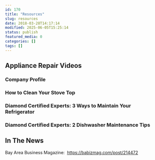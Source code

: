 ```yaml
---
id: 170
title: "Resources"
slug: resources
date: 2018-03-28T14:17:14
modified: 2025-06-05T15:25:14
status: publish
featured_media: 0
categories: []
tags: []
---
```


## Appliance Repair Videos


### Company Profile


### How to Clean Your Stove Top


### Diamond Certified Experts: 3 Ways to Maintain Your Refrigerator


### Diamond Certified Experts: 2 Dishwasher Maintenance Tips


## In The News

Bay Area Business Magazine:  https://babizmag.com/post/214472